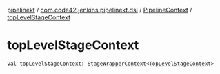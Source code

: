 [pipelinekt](../../index.md) / [com.code42.jenkins.pipelinekt.dsl](../index.md) / [PipelineContext](index.md) / [topLevelStageContext](./top-level-stage-context.md)

# topLevelStageContext

`val topLevelStageContext: `[`StageWrapperContext`](../../com.code42.jenkins.pipelinekt.dsl.stage/-stage-wrapper-context/index.md)`<`[`TopLevelStageContext`](../../com.code42.jenkins.pipelinekt.dsl.stage/-top-level-stage-context/index.md)`>`